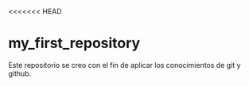 <<<<<<< HEAD
# my_first_repository
Este repositorio se creo con el fin de aplicar los conocimientos de git y github.

